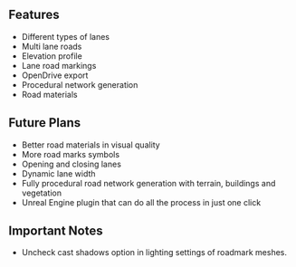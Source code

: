 ## Features
- Different types of lanes
- Multi lane roads
- Elevation profile
- Lane road markings
- OpenDrive export
- Procedural network generation
- Road materials

## Future Plans
- Better road materials in visual quality
- More road marks symbols
- Opening and closing lanes
- Dynamic lane width
- Fully procedural road network generation with terrain, buildings and vegetation
- Unreal Engine plugin that can do all the process in just one click

## Important Notes
- Uncheck cast shadows option in lighting settings of roadmark meshes.